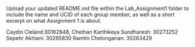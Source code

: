 Upload your updated README.md file within the Lab_Assignment1 folder to include the
name and UCID of each group member, as well as a short excerpt on what Assignment 1 is about.

Caydin Cleland:30162848, 
Chethan Karthikeya Sundharesh: 30273252
Sepehr Akhiani: 30265830
Ramtin Chelongarian: 30263429

